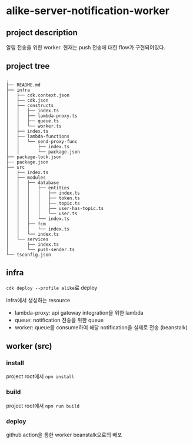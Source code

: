 # alike-server-notification-worker

## project description
알림 전송을 위한 worker. 현재는 push 전송에 대한 flow가 구현되어있다.

## project tree
```
.
├── README.md
├── infra
│   ├── cdk.context.json
│   ├── cdk.json
│   ├── constructs
│   │   ├── index.ts
│   │   ├── lambda-proxy.ts
│   │   ├── queue.ts
│   │   └── worker.ts
│   ├── index.ts
│   ├── lambda-functions
│   │   └── send-proxy-func
│   │       ├── index.ts
│   │       └── package.json
├── package-lock.json
├── package.json
├── src
│   ├── index.ts
│   ├── modules
│   │   ├── database
│   │   │   ├── entities
│   │   │   │   ├── index.ts
│   │   │   │   ├── token.ts
│   │   │   │   ├── topic.ts
│   │   │   │   ├── user-has-topic.ts
│   │   │   │   └── user.ts
│   │   │   └── index.ts
│   │   ├── fcm
│   │   │   └── index.ts
│   │   └── index.ts
│   └── services
│       ├── index.ts
│       └── push-sender.ts
└── tsconfig.json
```

## infra
`cdk deploy --profile alike`로 deploy

infra에서 생성하는 resource
- lambda-proxy: api gateway integration을 위한 lambda
- queue: notification 전송을 위한 queue
- worker: queue를 consume하여 해당 notification을 실제로 전송 (beanstalk)

## worker (src)

### install
project root에서 `npm install`

### build
project root에서 `npm run build`

### deploy
github action을 통한 worker beanstalk으로의 배포